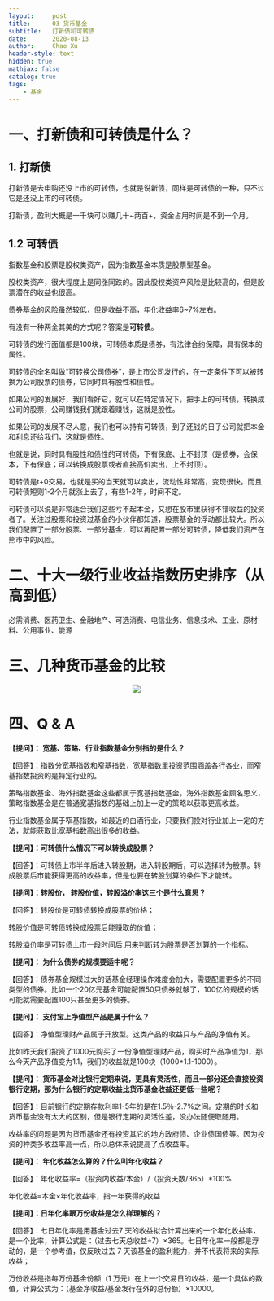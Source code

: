 ```yaml
---
layout:     post
title:      03 货币基金
subtitle:   打新债和可转债
date:       2020-08-13
author:     Chao Xu
header-style: text
hidden: true 
mathjax: false
catalog: true
tags:
    - 基金
---
```


# 一、打新债和可转债是什么？

## **1. 打新债**

打新债是去申购还没上市的可转债，也就是说新债，同样是可转债的一种，只不过它是还没上市的可转债。

打新债，盈利大概是一千块可以赚几十~两百+，资金占用时间是不到一个月。

## **1.2** **可转债**

指数基金和股票是股权类资产，因为指数基金本质是股票型基金。

股权类资产，很大程度上是同涨同跌的。因此股权类资产风险是比较高的，但是股票潜在的收益也很高。

债券基金的风险虽然较低，但是收益不高，年化收益率6~7%左右。

有没有一种两全其美的方式呢？答案是**可转债**。

可转债的发行面值都是100块，可转债本质是债券，有法律合约保障，具有保本的属性。

可转债的全名叫做“可转换公司债券”，是上市公司发行的，在一定条件下可以被转换为公司股票的债券，它同时具有股性和债性。

如果公司的发展好，我们看好它，就可以在特定情况下，把手上的可转债，转换成公司的股票，公司赚钱我们就跟着赚钱，这就是股性。

如果公司的发展不尽人意，我们也可以持有可转债，到了还钱的日子公司就把本金和利息还给我们，这就是债性。

也就是说，同时具有股性和债性的可转债，下有保底、上不封顶（是债券，会保本，下有保底；可以转换成股票或者直接高价卖出，上不封顶）。

可转债是t+0交易，也就是买的当天就可以卖出，流动性非常高，变现很快。而且可转债短则1-2个月就涨上去了，有些1-2年，时间不定。

可转债可以说是非常适合我们这些亏不起本金，又想在股市里获得不错收益的投资者了。关注过股票和投资过基金的小伙伴都知道，股票基金的浮动都比较大。所以我们配置了一部分股票、一部分基金，可以再配置一部分可转债，降低我们资产在熊市中的风险。

# 二、十大一级行业收益指数历史排序（从高到低）

必需消费、医药卫生、金融地产、可选消费、电信业务、信息技术、工业、原材料、公用事业、能源

# **三、几种货币基金的比较**

<p align="center">
  <img src="https://i.loli.net/2020/09/23/QNpHvcqAFYV7Uf9.png">
</p>

# 四、Q & A

**【提问】：** **宽基、策略、行业指数基金分别指的是什么？**

【回答】：指数分宽基指数和窄基指数，宽基指数里投资范围涵盖各行各业，而窄基指数投资的是特定行业的。

策略指数基金、海外指数基金这些都属于宽基指数基金，海外指数基金顾名思义，策略指数基金是在普通宽基指数的基础上加上一定的策略以获取更高收益。

行业指数基金属于窄基指数，如最近的白酒行业，只要我们投对行业加上一定的方法，就能获取比宽基指数高出很多的收益。

 **【提问】：可转债什么情况下可以转换成股票？**

【回答】：可转债上市半年后进入转股期，进入转股期后，可以选择转为股票。转成股票后市能获得更高的收益率，但是也要在转股划算的条件下才能转。

**【提问】：转股价， 转股价值，转股溢价率这三个是什么意思？**

【回答】：转股价是可转债转换成股票的价格；

转股价值是可转债转换成股票后能赚取的价值；

转股溢价率是可转债上市一段时间后 用来判断转为股票是否划算的一个指标。

**【提问】：** **为什么债券的规模要适中呢？**

【回答】：债券基金规模过大的话基金经理操作难度会加大，需要配置更多的不同类型的债券。比如一个20亿元基金可能配置50只债券就够了，100亿的规模的话可能就需要配置100只甚至更多的债券。

**【提问】：** **支付宝上净值型产品是属于什么？**

【回答】：净值型理财产品属于开放型。这类产品的收益只与产品的净值有关。

比如昨天我们投资了1000元购买了一份净值型理财产品，购买时产品净值为1，那么今天产品净值变为1.1，我们的收益就是100块（1000*1.1-1000）。

**【提问】：** **货币基金对比银行定期来说，更具有灵活性，而且一部分还会直接投资银行定期，那为什么银行的定期收益比货币基金收益还更低一些呢？**

【回答】：目前银行的定期存款利率1-5年的是在1.5％-2.7%之间。定期的时长和货币基金没有太大的区别，但是银行定期的灵活性差，没办法随便取随用。

收益率的问题是因为货币基金还有投资其它的地方政府债、企业债国债等。因为投资的种类多收益率高一点，所以总体来说提高了点收益率。

**【提问】：** **年化收益怎么算的？什么叫年化收益？**

【回答】：年化收益率=（投资内收益/本金）/（投资天数/365）*100%

年化收益=本金×年化收益率，指一年获得的收益

**【提问】：日年化率跟万份收益是怎么样理解的？**

【回答】：七日年化率是用基金过去7 天的收益拟合计算出来的一个年化收益率，是一个比率，计算公式是：（过去七天总收益÷7）×365。七日年化率一般都是浮动的，是一个参考值，仅反映过去 7 天该基金的盈利能力，并不代表将来的实际收益；

万份收益是指每万份基金份额（1 万元）在上一个交易日的收益，是一个具体的数值，计算公式为：（基金净收益/基金发行在外的总份额）×10000。
